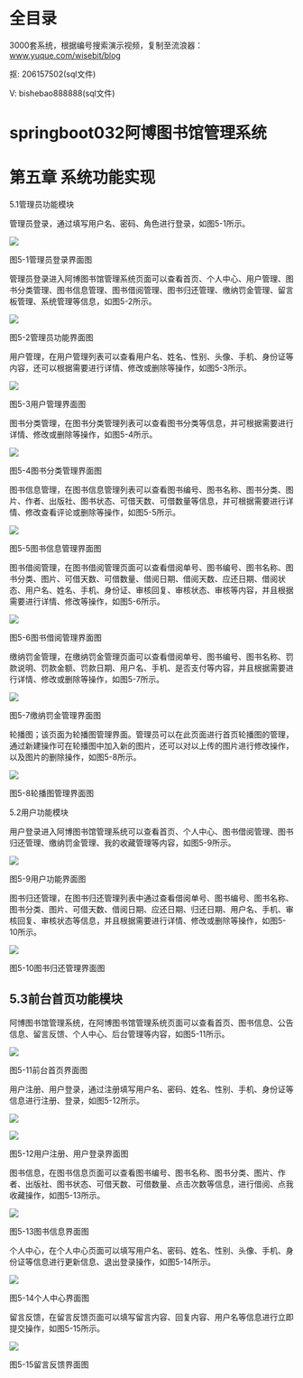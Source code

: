 # 全目录

3000套系统，根据编号搜索演示视频，复制至流浪器：www.yuque.com/wisebit/blog


<p>抠: 206157502(sql文件)</p>
<p>V: bishebao888888(sql文件)</p>



# springboot032阿博图书馆管理系统

# 第五章 系统功能实现
5.1管理员功能模块

管理员登录，通过填写用户名、密码、角色进行登录，如图5-1所示。

![](/md/blog.007.png)

图5-1管理员登录界面图

管理员登录进入阿博图书馆管理系统页面可以查看首页、个人中心、用户管理、图书分类管理、图书信息管理、图书借阅管理、图书归还管理、缴纳罚金管理、留言板管理、系统管理等信息，如图5-2所示。

![](/md/blog.008.png)

图5-2管理员功能界面图

用户管理，在用户管理列表可以查看用户名、姓名、性别、头像、手机、身份证等内容，还可以根据需要进行详情、修改或删除等操作，如图5-3所示。

![](/md/blog.009.png)

图5-3用户管理界面图

图书分类管理，在图书分类管理列表可以查看图书分类等信息，并可根据需要进行详情、修改或删除等操作，如图5-4所示。

![](/md/blog.010.png)

图5-4图书分类管理界面图

图书信息管理，在图书信息管理列表可以查看图书编号、图书名称、图书分类、图片、作者、出版社、图书状态、可借天数、可借数量等信息，并可根据需要进行详情、修改查看评论或删除等操作，如图5-5所示。

![](/md/blog.011.png)

图5-5图书信息管理界面图

图书借阅管理，在图书借阅管理页面可以查看借阅单号、图书编号、图书名称、图书分类、图片、可借天数、可借数量、借阅日期、借阅天数、应还日期、借阅状态、用户名、姓名、手机、身份证、审核回复、审核状态、审核等内容，并且根据需要进行详情、修改等操作，如图5-6所示。

![](/md/blog.012.png)

图5-6图书借阅管理界面图

缴纳罚金管理，在缴纳罚金管理页面可以查看借阅单号、图书编号、图书名称、罚款说明、罚款金额、罚款日期、用户名、手机、是否支付等内容，并且根据需要进行详情、修改或删除等操作，如图5-7所示。

![](/md/blog.013.png)

图5-7缴纳罚金管理界面图

轮播图；该页面为轮播图管理界面。管理员可以在此页面进行首页轮播图的管理，通过新建操作可在轮播图中加入新的图片，还可以对以上传的图片进行修改操作，以及图片的删除操作，如图5-8所示。

![](/md/blog.014.png)

图5-8轮播图管理界面图



5.2用户功能模块

用户登录进入阿博图书馆管理系统可以查看首页、个人中心、图书借阅管理、图书归还管理、缴纳罚金管理、我的收藏管理等内容，如图5-9所示。

![](/md/blog.015.png)

图5-9用户功能界面图

图书归还管理，在图书归还管理列表中通过查看借阅单号、图书编号、图书名称、图书分类、图片、可借天数、借阅日期、应还日期、归还日期、用户名、手机、审核回复、审核状态等信息，并且根据需要进行详情、修改或删除等操作，如图5-10所示。

![](/md/blog.016.png)

图5-10图书归还管理界面图

##
## 5.3前台首页功能模块
阿博图书馆管理系统，在阿博图书馆管理系统页面可以查看首页、图书信息、公告信息、留言反馈、个人中心、后台管理等内容，如图5-11所示。

![](/md/blog.017.png)

图5-11前台首页界面图

用户注册、用户登录，通过注册填写用户名、密码、姓名、性别、手机、身份证等信息进行注册、登录，如图5-12所示。

![](/md/blog.018.png)

![](/md/blog.019.png)


图5-12用户注册、用户登录界面图

图书信息，在图书信息页面可以查看图书编号、图书名称、图书分类、图片、作者、出版社、图书状态、可借天数、可借数量、点击次数等信息，进行借阅、点我收藏操作，如图5-13所示。 

![](/md/blog.020.png)

图5-13图书信息界面图

个人中心，在个人中心页面可以填写用户名、密码、姓名、性别、头像、手机、身份证等信息进行更新信息、退出登录操作，如图5-14所示。

![](/md/blog.021.png)

图5-14个人中心界面图

留言反馈，在留言反馈页面可以填写留言内容、回复内容、用户名等信息进行立即提交操作，如图5-15所示。 

![](/md/blog.022.png)

图5-15留言反馈界面图







